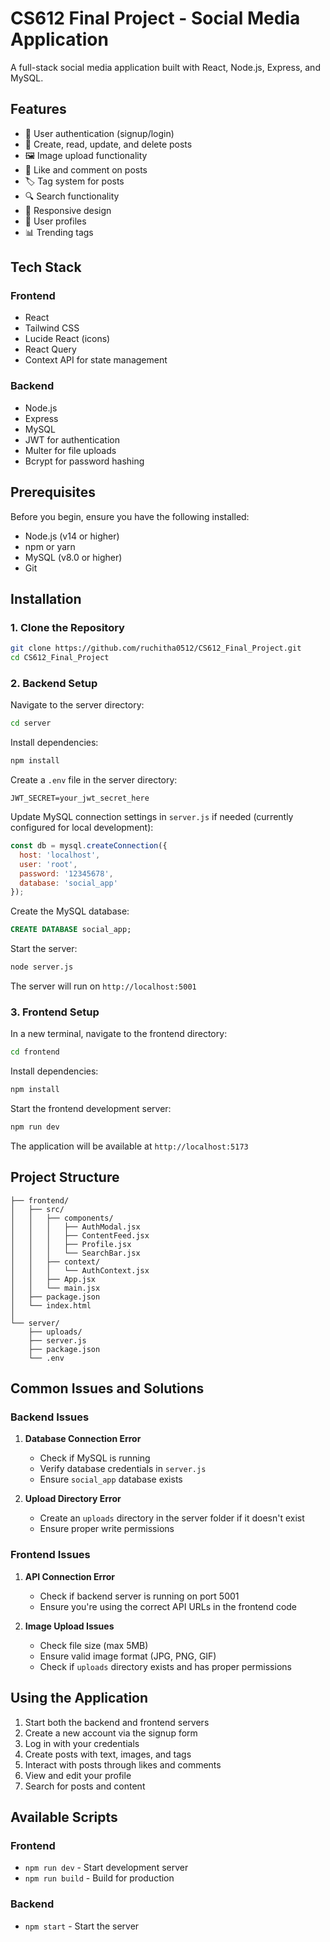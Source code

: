 # CS612 Final Project - Social Media Application

A full-stack social media application built with React, Node.js, Express, and MySQL.

## Features

- 👤 User authentication (signup/login)
- 📝 Create, read, update, and delete posts
- 🖼️ Image upload functionality
- 💟 Like and comment on posts
- 🏷️ Tag system for posts
- 🔍 Search functionality
- 📱 Responsive design
- 👤 User profiles
- 📊 Trending tags

## Tech Stack

### Frontend
- React
- Tailwind CSS
- Lucide React (icons)
- React Query
- Context API for state management

### Backend
- Node.js
- Express
- MySQL
- JWT for authentication
- Multer for file uploads
- Bcrypt for password hashing

## Prerequisites

Before you begin, ensure you have the following installed:
- Node.js (v14 or higher)
- npm or yarn
- MySQL (v8.0 or higher)
- Git

## Installation

### 1. Clone the Repository

```bash
git clone https://github.com/ruchitha0512/CS612_Final_Project.git
cd CS612_Final_Project
```

### 2. Backend Setup

Navigate to the server directory:

```bash
cd server
```

Install dependencies:

```bash
npm install
```

Create a `.env` file in the server directory:

```env
JWT_SECRET=your_jwt_secret_here
```

Update MySQL connection settings in `server.js` if needed (currently configured for local development):

```javascript
const db = mysql.createConnection({
  host: 'localhost',
  user: 'root',
  password: '12345678',
  database: 'social_app'
});
```

Create the MySQL database:

```sql
CREATE DATABASE social_app;
```

Start the server:

```bash
node server.js
```

The server will run on `http://localhost:5001`

### 3. Frontend Setup

In a new terminal, navigate to the frontend directory:

```bash
cd frontend
```

Install dependencies:

```bash
npm install
```

Start the frontend development server:

```bash
npm run dev
```

The application will be available at `http://localhost:5173`

## Project Structure

```
├── frontend/
│   ├── src/
│   │   ├── components/
│   │   │   ├── AuthModal.jsx
│   │   │   ├── ContentFeed.jsx
│   │   │   ├── Profile.jsx
│   │   │   └── SearchBar.jsx
│   │   ├── context/
│   │   │   └── AuthContext.jsx
│   │   ├── App.jsx
│   │   └── main.jsx
│   ├── package.json
│   └── index.html
│
└── server/
    ├── uploads/
    ├── server.js
    ├── package.json
    └── .env
```

## Common Issues and Solutions

### Backend Issues

1. **Database Connection Error**
   - Check if MySQL is running
   - Verify database credentials in `server.js`
   - Ensure `social_app` database exists

2. **Upload Directory Error**
   - Create an `uploads` directory in the server folder if it doesn't exist
   - Ensure proper write permissions

### Frontend Issues

1. **API Connection Error**
   - Check if backend server is running on port 5001
   - Ensure you're using the correct API URLs in the frontend code

2. **Image Upload Issues**
   - Check file size (max 5MB)
   - Ensure valid image format (JPG, PNG, GIF)
   - Check if `uploads` directory exists and has proper permissions

## Using the Application

1. Start both the backend and frontend servers
2. Create a new account via the signup form
3. Log in with your credentials
4. Create posts with text, images, and tags
5. Interact with posts through likes and comments
6. View and edit your profile
7. Search for posts and content

## Available Scripts

### Frontend

- `npm run dev` - Start development server
- `npm run build` - Build for production

### Backend

- `npm start` - Start the server
